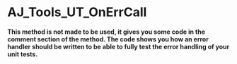﻿<!-- AJ_Tools_UT_OnErrCall ( ) -->

# AJ_Tools_UT_OnErrCall

**This method is not made to be used, it gives you some code in the comment section of the method. The code shows you how an error handler should be written to be able to fully test the error handling of your unit tests.**